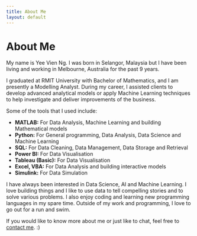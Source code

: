 ```yaml
---
title: About Me
layout: default
---
```


# About Me
My name is Yee Vien Ng. I was born in Selangor, Malaysia but I have been living and working in Melbourne, Australia for the past 9 years.

I graduated at RMIT University with Bachelor of Mathematics, and I am presently a Modelling Analyst. During my career, I assisted clients to develop advanced analytical models or apply Machine Learning techniques to help investigate and deliver improvements of the business. 

Some of the tools that I used include:
- **MATLAB:** For Data Analysis, Machine Learning and building Mathematical models
- **Python:** For General programming, Data Analysis, Data Science and Machine Learning
- **SQL:** For Data Cleaning, Data Management, Data Storage and Retrieval
- **Power BI:** For Data Visualisation
- **Tableau (Basic):** For Data Visualisation
- **Excel, VBA:** For Data Analysis and building interactive models
- **Simulink:** For Data Simulation

I have always been interested in Data Science, AI and Machine Learning. I love building things and I like to use data to tell compelling stories and to solve various problems. I also enjoy coding and learning new programming languages in my spare time. Outside of my work and programming, I love to go out for a run and swim.

If you would like to know more about me or just like to chat, feel free to [contact me](./contact.html). :)




